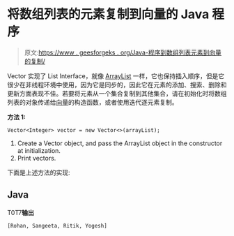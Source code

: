 # 将数组列表的元素复制到向量的 Java 程序

> 原文:[https://www . geesforgeks . org/Java-程序到数组列表元素到向量的复制/](https://www.geeksforgeeks.org/java-program-to-copy-elements-of-arraylist-to-vector/)

Vector 实现了 List Interface，就像 [ArrayList](https://www.geeksforgeeks.org/arraylist-in-java/) 一样，它也保持插入顺序，但是它很少在非线程环境中使用，因为它是同步的，因此它在元素的添加、搜索、删除和更新方面表现不佳。若要将元素从一个集合复制到其他集合，请在初始化时将数组列表的对象传递给[向量](https://www.geeksforgeeks.org/java-util-vector-class-java/)的构造函数，或者使用迭代逐元素复制。

**方法 1:**

```
Vector<Integer> vector = new Vector<>(arrayList);
```

1.  Create a Vector object, and pass the ArrayList object in the constructor at initialization.
2.  Print vectors.

下面是上述方法的实现:

## Java

T0T7**输出**

```
[Rohan, Sangeeta, Ritik, Yogesh]
```